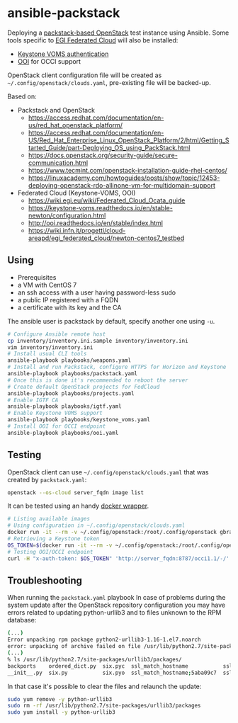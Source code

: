 # ansible-packstack

Deploying a [packstack-based OpenStack](https://www.rdoproject.org/install/packstack/) test instance using Ansible.
Some tools specific to [EGI Federated Cloud](https://wiki.egi.eu/wiki/EGI_Federated_Cloud) will also be installed:
* [Keystone VOMS authentication](https://github.com/IFCA/keystone-voms)
* [OOI](https://github.com/openstack/ooi/) for OCCI support

OpenStack client configuration file will be created as
`~/.config/openstack/clouds.yaml`, pre-existing file will be backed-up.

Based on:

  * Packstack and OpenStack
    * https://access.redhat.com/documentation/en-us/red_hat_openstack_platform/
    * https://access.redhat.com/documentation/en-US/Red_Hat_Enterprise_Linux_OpenStack_Platform/2/html/Getting_Started_Guide/part-Deploying_OS_using_PackStack.html
    * https://docs.openstack.org/security-guide/secure-communication.html
    * https://www.tecmint.com/openstack-installation-guide-rhel-centos/
    * https://linuxacademy.com/howtoguides/posts/show/topic/12453-deploying-openstack-rdo-allinone-vm-for-multidomain-support
  * Federated Cloud (Keystone-VOMS, OOI)
    * https://wiki.egi.eu/wiki/Federated_Cloud_Ocata_guide
    * https://keystone-voms.readthedocs.io/en/stable-newton/configuration.html
    * http://ooi.readthedocs.io/en/stable/index.html
    * https://wiki.infn.it/progetti/cloud-areapd/egi_federated_cloud/newton-centos7_testbed

## Using

 * Prerequisites
  * a VM with CentOS 7
  * an ssh access with a user having password-less sudo
  * a public IP registered with a FQDN
  * a certificate with its key and the CA

The ansible user is packstack by default, specify another one using `-u`.
```sh
# Configure Ansible remote host
cp inventory/inventory.ini.sample inventory/inventory.ini
vim inventory/inventory.ini
# Install usual CLI tools
ansible-playbook playbooks/weapons.yaml
# Install and run Packstack, configure HTTPS for Horizon and Keystone
ansible-playbook playbooks/packstack.yaml
# Once this is done it's recommended to reboot the server
# Create default OpenStack projects for FedCloud
ansible-playbook playbooks/projects.yaml
# Enable IGTF CA
ansible-playbook playbooks/igtf.yaml
# Enable Keystone VOMS support
ansible-playbook playbooks/keystone_voms.yaml
# Install OOI for OCCI endpoint
ansible-playbook playbooks/ooi.yaml
```

## Testing

OpenStack client can use `~/.config/openstack/clouds.yaml` that was created by
`packstack.yaml`:

```sh
openstack --os-cloud server_fqdn image list
```

It can be tested using an handy [docker wrapper](https://github.com/gbraad/dockerfile-openstack-client).

```sh
# Listing available images
# Using configuration in ~/.config/openstack/clouds.yaml
docker run -it --rm -v ~/.config/openstack:/root/.config/openstack gbraad/openstack-client:centos openstack --os-cloud server_fqdn image list
# Retrieving a Keystone token
OS_TOKEN=$(docker run -it --rm -v ~/.config/openstack:/root/.config/openstack gbraad/openstack-client:centos openstack --os-cloud server_fqdn token issue -f value -c id)
# Testing OOI/OCCI endpoint
curl -H "x-auth-token: $OS_TOKEN" 'http://server_fqdn:8787/occi1.1/-/'
```

## Troubleshooting

When running the `packstack.yaml` playbook In case of problems during the
system update after the OpenStack repository configuration you may have errors
related to updating python-urllib3 and to files unknown to the RPM database:

```sh
(...)
Error unpacking rpm package python2-urllib3-1.16-1.el7.noarch
error: unpacking of archive failed on file /usr/lib/python2.7/site-packages/urllib3/packages/ssl_match_hostname: cpio: rename
(...)
% ls /usr/lib/python2.7/site-packages/urllib3/packages/
backports    ordered_dict.py  six.pyc  ssl_match_hostname           ssl_match_hostname;5aba127b  ssl_match_hostname;5aba12e7
__init__.py  six.py           six.pyo  ssl_match_hostname;5aba09c7  ssl_match_hostname;5aba12a0
```

In that case it's possible to clear the files and relaunch the update:

```sh
sudo yum remove -y python-urllib3
sudo rm -rf /usr/lib/python2.7/site-packages/urllib3/packages
sudo yum install -y python-urllib3
```
